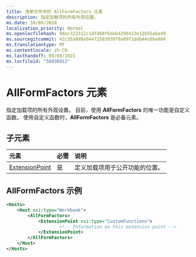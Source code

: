 ```yaml
---
title: 清单文件中的 AllFormFactors 元素
description: 指定加载项的所有外观设置。
ms.date: 10/09/2018
localization_priority: Normal
ms.openlocfilehash: 9dac322312c1dfd60f6deb4296413e12b55a6a49
ms.sourcegitcommit: 42c55a8d8e0447258393979a09f1ddb44c6be884
ms.translationtype: MT
ms.contentlocale: zh-CN
ms.lasthandoff: 09/08/2021
ms.locfileid: "58936912"
---
```

# <a name="allformfactors-element"></a>AllFormFactors 元素

指定加载项的所有外观设置。 目前，使用 **AllFormFactors** 的唯一功能是自定义函数。 使用自定义函数时，**AllFormFactors** 是必备元素。

## <a name="child-elements"></a>子元素

|  元素 |  必需  |  说明  |
|:-----|:-----|:-----|
|  [ExtensionPoint](extensionpoint.md) |  是 |  定义加载项用于公开功能的位置。 |

## <a name="allformfactors-example"></a>AllFormFactors 示例

```xml
<Hosts>
    <Host xsi:type="Workbook">
        <AllFormFactors>
            <ExtensionPoint xsi:type="CustomFunctions">
                    <!-- Information on this extension point -->
            </ExtensionPoint>
        </AllFormFactors>
    </Host>
</Hosts>
```
